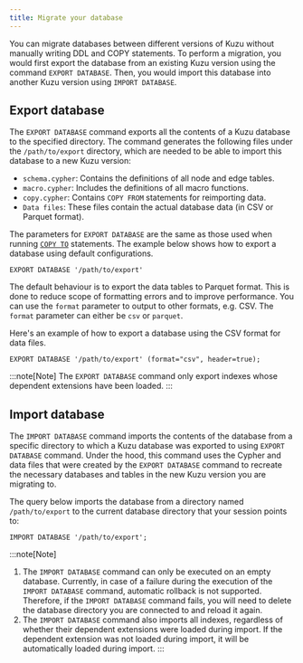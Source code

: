 ```yaml
---
title: Migrate your database
---
```


You can migrate databases between different versions of Kuzu without manually writing DDL and COPY statements.
To perform a migration, you would first export the database from an existing Kuzu version using the command `EXPORT DATABASE`.
Then, you would import this database into another Kuzu version using `IMPORT DATABASE`.

## Export database

The `EXPORT DATABASE` command exports all the contents of a Kuzu database to the specified directory.
The command generates the following files under the `/path/to/export` directory, which
are needed to be able to import this database to a new Kuzu version:  
- `schema.cypher`: Contains the definitions of all node and edge tables.
- `macro.cypher`: Includes the definitions of all macro functions.
- `copy.cypher`: Contains `COPY FROM` statements for reimporting data.
- `Data files`: These files contain the actual database data (in CSV or Parquet format).

The parameters for `EXPORT DATABASE` are the same as those used
when running [`COPY TO`](https://docs.kuzudb.com/export/) statements. The example below shows how to export a database using default configurations.
```cypher
EXPORT DATABASE '/path/to/export'
```
The default behaviour is to export the data tables to Parquet format. This is done to reduce scope of formatting errors and to improve performance. You can use the `format` parameter to output to other formats, e.g. CSV.
The `format` parameter can either be `csv` or `parquet`.

Here's an example of how to export a database
using the CSV format for data files.

```cypher
EXPORT DATABASE '/path/to/export' (format="csv", header=true);
```

:::note[Note]
The `EXPORT DATABASE` command only export indexes whose dependent extensions have been loaded.
:::

## Import database

The `IMPORT DATABASE` command imports the contents of the database from a specific directory to which
a Kuzu database was exported to using `EXPORT DATABASE` command. Under the hood, this command uses the
Cypher and data files that were created by the `EXPORT DATABASE` command to recreate the necessary databases
and tables in the new Kuzu version you are migrating to.

The query below imports the database from a directory named `/path/to/export` to
the current database directory that your session points to:
```cypher
IMPORT DATABASE '/path/to/export';
```

:::note[Note]
1. The `IMPORT DATABASE` command can only be executed on an empty database.
Currently, in case of a failure during the execution of the `IMPORT DATABASE` command,
automatic rollback is not supported. Therefore, if the `IMPORT DATABASE` command fails, you will need to delete the 
database directory you are connected to and reload it again.
2. The `IMPORT DATABASE` command also imports all indexes, regardless of whether their dependent extensions were loaded during import. If the dependent extension was not loaded during import, it will be automatically loaded during import.
:::
